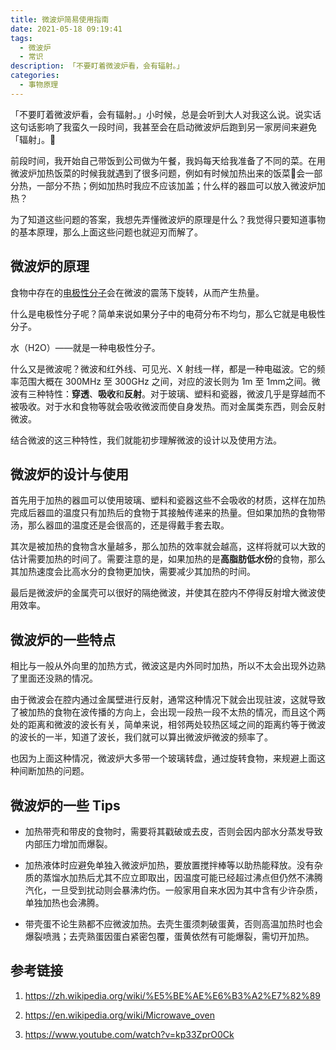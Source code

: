 ```yaml
---
title: 微波炉简易使用指南
date: 2021-05-18 09:19:41
tags:
  - 微波炉
  - 常识
description: 「不要盯着微波炉看，会有辐射。」
categories:
  - 事物原理
---
```


「不要盯着微波炉看，会有辐射。」小时候，总是会听到大人对我这么说。说实话这句话影响了我蛮久一段时间，我甚至会在启动微波炉后跑到另一家房间来避免「辐射」。

前段时间，我开始自己带饭到公司做为午餐，我妈每天给我准备了不同的菜。在用微波炉加热饭菜的时候我就遇到了很多问题，例如有时候加热出来的饭菜会一部分热，一部分不热；例如加热时我应不应该加盖；什么样的器皿可以放入微波炉加热？

为了知道这些问题的答案，我想先弄懂微波炉的原理是什么？我觉得只要知道事物的基本原理，那么上面这些问题也就迎刃而解了。

## 微波炉的原理

食物中存在的[电极性分子](https://zh.wikipedia.org/wiki/%E6%9E%81%E6%80%A7)会在微波的震荡下旋转，从而产生热量。

什么是电极性分子呢？简单来说如果分子中的电荷分布不均匀，那么它就是电极性分子。

水（H2O）——就是一种电极性分子。

什么又是微波呢？微波和红外线、可见光、X 射线一样，都是一种电磁波。它的频率范围大概在 300MHz 至 300GHz 之间，对应的波长则为 1m 至 1mm之间。微波有三种特性：**穿透**、**吸收**和**反射**。对于玻璃、塑料和瓷器，微波几乎是穿越而不被吸收。对于水和食物等就会吸收微波而使自身发热。而对金属类东西，则会反射微波。

结合微波的这三种特性，我们就能初步理解微波的设计以及使用方法。

## 微波炉的设计与使用

首先用于加热的器皿可以使用玻璃、塑料和瓷器这些不会吸收的材质，这样在加热完成后器皿的温度只有加热后的食物于其接触传递来的热量。但如果加热的食物带汤，那么器皿的温度还是会很高的，还是得戴手套去取。

其次是被加热的食物含水量越多，那么加热的效率就会越高，这样将就可以大致的估计需要加热的时间了。需要注意的是，如果加热的是**高脂肪低水份**的食物，那么其加热速度会比高水分的食物更加快，需要减少其加热的时间。

最后是微波炉的金属壳可以很好的隔绝微波，并使其在腔内不停得反射增大微波使用效率。

## 微波炉的一些特点

相比与一般从外向里的加热方式，微波这是内外同时加热，所以不太会出现外边熟了里面还没熟的情况。

由于微波会在腔内通过金属壁进行反射，通常这种情况下就会出现驻波，这就导致了被加热的食物在波传播的方向上，会出现一段热一段不太热的情况，而且这个两处的距离和微波的波长有关，简单来说，相邻两处较热区域之间的距离约等于微波的波长的一半，知道了波长，我们就可以算出微波炉微波的频率了。

也因为上面这种情况，微波炉大多带一个玻璃转盘，通过旋转食物，来规避上面这种间断加热的问题。

## 微波炉的一些 Tips

* 加热带壳和带皮的食物时，需要将其戳破或去皮，否则会因内部水分蒸发导致内部压力增加而爆裂。

* 加热液体时应避免单独入微波炉加热，要放置搅拌棒等以助热能释放。没有杂质的蒸馏水加热后尤其不应立即取出，因温度可能已经超过沸点但仍然不沸腾汽化，一旦受到扰动则会暴沸灼伤。一般家用自来水因为其中含有少许杂质，单独加热也会沸腾。

* 带壳蛋不论生熟都不应微波加热。去壳生蛋须刺破蛋黄，否则高温加热时也会爆裂喷溅；去壳熟蛋因蛋白紧密包覆，蛋黄依然有可能爆裂，需切开加热。

## 参考链接

1. <https://zh.wikipedia.org/wiki/%E5%BE%AE%E6%B3%A2%E7%82%89>

2. <https://en.wikipedia.org/wiki/Microwave_oven>

3. <https://www.youtube.com/watch?v=kp33ZprO0Ck>
